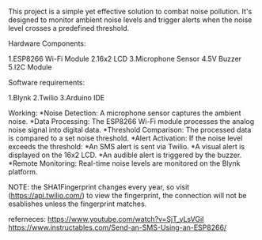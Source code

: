 This project is a simple yet effective solution to combat noise pollution. It's designed to monitor ambient noise levels and trigger alerts when the noise level crosses a predefined threshold.

Hardware Components:

1.ESP8266 Wi-Fi Module
2.16x2 LCD
3.Microphone Sensor
4.5V Buzzer
5.I2C Module


Software requirements:

1.Blynk
2.Twilio
3.Arduino IDE

Working:
*Noise Detection: A microphone sensor captures the ambient noise.
*Data Processing: The ESP8266 Wi-Fi module processes the analog noise signal into digital data.
*Threshold Comparison: The processed data is compared to a set noise threshold.
*Alert Activation: If the noise level exceeds the threshold:
*An SMS alert is sent via Twilio.
*A visual alert is displayed on the 16x2 LCD.
*An audible alert is triggered by the buzzer.
*Remote Monitoring: Real-time noise levels are monitored on the Blynk platform.

NOTE: the SHA1Fingerprint changes every year, so visit (https://api.twilio.com/) to view the fingerprint, the connection will not be esablishes unless the fingerprint matches.

referneces:
https://www.youtube.com/watch?v=SjT_yLsVGiI
https://www.instructables.com/Send-an-SMS-Using-an-ESP8266/
